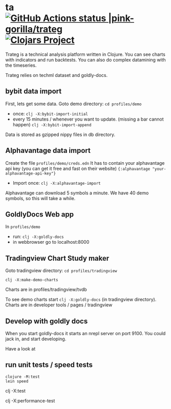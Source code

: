 # ta [![GitHub Actions status |pink-gorilla/trateg](https://github.com/pink-gorilla/trateg/workflows/CI/badge.svg)](https://github.com/pink-gorilla/trateg/actions?workflow=CI)[![Clojars Project](https://img.shields.io/clojars/v/org.pinkgorilla/ta.svg)](https://clojars.org/org.pinkgorilla/ta)

Trateg is a technical analysis platform written in Clojure.
You can see charts with indicators and run backtests.
You can also do complex datamining with the timeseries.

Trateg relies on techml dataset and goldly-docs.

## bybit data import

First, lets get some data. Goto demo directory: `cd profiles/demo`

- once:  `clj -X:bybit-import-initial`
- every 15 minutes / whenever you want to update. (missing a bar cannot happen)
 `clj -X:bybit-import-append`

 Data is stored as gzipped nippy files in db directory.
 

## Alphavantage data import

Create the file `profiles/demo/creds.edn`
It has to contain your alphavantage api key (you can get it free and fast on their website)
`{:alphavantage "your-alphavantage-api-key"}`

- Import once: `clj -X:alphavantage-import`

Alphavantage can download 5 symbols a minute. We have 40 demo symbols, so this will take a while.

## GoldlyDocs Web app

In `profiles/demo`
 - run: `clj -X:goldly-docs`
 - in webbrowser go to localhost:8000 


## Tradingview Chart Study maker

Goto tradingview directory: `cd profiles/tradingview`

`clj -X:make-demo-charts`

Charts are in profiles/tradingview/tvdb

To see demo charts start `clj -X:goldly-docs` (in tradingview directory).
Charts are in developer tools / pages / tradingview



## Develop with goldly docs

When you start goldly-docs it starts an nrepl server on port 9100.
You could jack in, and start developing.

Have a look at 
 


## run unit tests / speed tests

```
clojure -M:test
lein speed
```




clj -X:test


clj -X:performance-test

